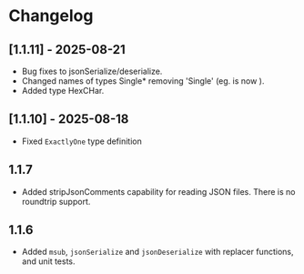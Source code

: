 # Changelog

## [1.1.11] - 2025-08-21

- Bug fixes to jsonSerialize/deserialize.
- Changed names of types Single* removing 'Single' (eg. is now ).
- Added type HexCHar.

## [1.1.10] - 2025-08-18

- Fixed `ExactlyOne` type definition

## 1.1.7

- Added stripJsonComments capability for reading JSON files. There is no roundtrip support.

## 1.1.6

- Added `msub`, `jsonSerialize` and `jsonDeserialize` with replacer functions, and unit tests.
